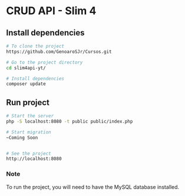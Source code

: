 # CRUD API - Slim 4

## Install dependencies
```sh
# To clone the project
https://github.com/GenoaroSJr/Cursos.git

# Go to the project directory
cd slim4api-yt/

# Install dependencies
composer update
```

## Run project 
```sh
# Start the server
php -S localhost:8080 -t public public/index.php

# Start migration
~Coming Soon


# See the project
http://localhost:8080
```

### Note
To run the project, you will need to have the MySQL database installed.
